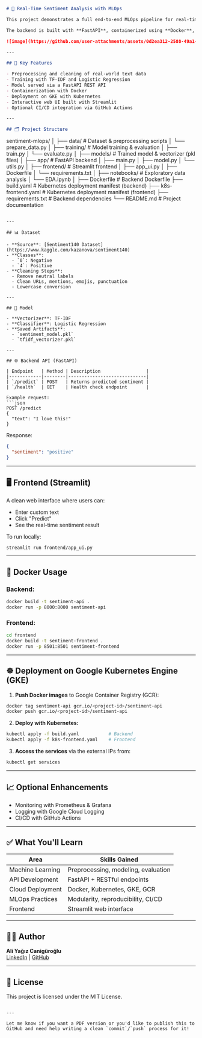 
```markdown
# 🧠 Real-Time Sentiment Analysis with MLOps

This project demonstrates a full end-to-end MLOps pipeline for real-time sentiment analysis. It takes a text input (like a tweet) and classifies its sentiment as **positive** or **negative** using a machine learning model deployed in the cloud.

The backend is built with **FastAPI**, containerized using **Docker**, deployed to **Google Kubernetes Engine (GKE)**, and served to users via a **Streamlit** web interface.

![image](https://github.com/user-attachments/assets/0d2ea312-2588-49a1-abd2-6683a92b7030)

---

## 🚀 Key Features

- Preprocessing and cleaning of real-world text data
- Training with TF-IDF and Logistic Regression
- Model served via a FastAPI REST API
- Containerization with Docker
- Deployment on GKE with Kubernetes
- Interactive web UI built with Streamlit
- Optional CI/CD integration via GitHub Actions

---

## 🗂️ Project Structure

```
sentiment-mlops/
│
├── data/                  # Dataset & preprocessing scripts
│   └── prepare_data.py
│
├── training/              # Model training & evaluation
│   ├── train.py
│   └── evaluate.py
│
├── models/                # Trained model & vectorizer (pkl files)
│
├── app/                   # FastAPI backend
│   ├── main.py
│   ├── model.py
│   └── utils.py
│
├── frontend/              # Streamlit frontend
│   ├── app_ui.py
│   ├── Dockerfile
│   └── requirements.txt
│
├── notebooks/             # Exploratory data analysis
│   └── EDA.ipynb
│
├── Dockerfile             # Backend Dockerfile
├── build.yaml             # Kubernetes deployment manifest (backend)
├── k8s-frontend.yaml      # Kubernetes deployment manifest (frontend)
├── requirements.txt       # Backend dependencies
└── README.md              # Project documentation
```

---

## 📊 Dataset

- **Source**: [Sentiment140 Dataset](https://www.kaggle.com/kazanova/sentiment140)
- **Classes**:
  - `0`: Negative
  - `4`: Positive
- **Cleaning Steps**:
  - Remove neutral labels
  - Clean URLs, mentions, emojis, punctuation
  - Lowercase conversion

---

## 🧠 Model

- **Vectorizer**: TF-IDF
- **Classifier**: Logistic Regression
- **Saved Artifacts**:
  - `sentiment_model.pkl`
  - `tfidf_vectorizer.pkl`

---

## 🌐 Backend API (FastAPI)

| Endpoint   | Method | Description                 |
|------------|--------|-----------------------------|
| `/predict` | POST   | Returns predicted sentiment |
| `/health`  | GET    | Health check endpoint       |

Example request:
```json
POST /predict
{
  "text": "I love this!"
}
```

Response:
```json
{
  "sentiment": "positive"
}
```

---

## 🖥️ Frontend (Streamlit)

A clean web interface where users can:

- Enter custom text
- Click "Predict"
- See the real-time sentiment result

To run locally:

```bash
streamlit run frontend/app_ui.py
```

---

## 🐳 Docker Usage

### Backend:

```bash
docker build -t sentiment-api .
docker run -p 8000:8000 sentiment-api
```

### Frontend:

```bash
cd frontend
docker build -t sentiment-frontend .
docker run -p 8501:8501 sentiment-frontend
```

---

## ☸️ Deployment on Google Kubernetes Engine (GKE)

1. **Push Docker images** to Google Container Registry (GCR):
```bash
docker tag sentiment-api gcr.io/<project-id>/sentiment-api
docker push gcr.io/<project-id>/sentiment-api
```

2. **Deploy with Kubernetes:**
```bash
kubectl apply -f build.yaml           # Backend
kubectl apply -f k8s-frontend.yaml    # Frontend
```

3. **Access the services** via the external IPs from:
```bash
kubectl get services
```

---

## 📈 Optional Enhancements

- Monitoring with Prometheus & Grafana
- Logging with Google Cloud Logging
- CI/CD with GitHub Actions

---

## ✅ What You'll Learn

| Area             | Skills Gained                          |
|------------------|----------------------------------------|
| Machine Learning | Preprocessing, modeling, evaluation    |
| API Development  | FastAPI + RESTful endpoints            |
| Cloud Deployment | Docker, Kubernetes, GKE, GCR           |
| MLOps Practices  | Modularity, reproducibility, CI/CD     |
| Frontend         | Streamlit web interface                |

---

## 👨‍💻 Author

**Ali Yağız Canigüroğlu**  
[LinkedIn](https://linkedin.com/in/your-profile) | [GitHub](https://github.com/your-username)

---

## 📄 License

This project is licensed under the MIT License.
```

---

Let me know if you want a PDF version or you'd like to publish this to GitHub and need help writing a clean `commit`/`push` process for it!

